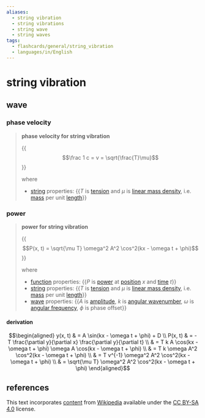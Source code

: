 ```yaml
---
aliases:
  - string vibration
  - string vibrations
  - string wave
  - string waves
tags:
  - flashcards/general/string_vibration
  - languages/in/English
---
```


# string vibration

## wave

### phase velocity

> __phase velocity for string vibration__
>
> {{$$\frac 1 c = v = \sqrt{\frac{T}\mu}$$}}
>
> where
> - [string](string%20(structure).md) properties: {{$T$ is [tension](tension%20(mechanics).md) and $\mu$ is [linear mass density](linear%20density.md), i.e. [mass](mass.md) per unit [length](length.md)}}

### power

> __power for string vibration__
>
> {{$$P(x, t) = \sqrt{\mu T} \omega^2 A^2 \cos^2(kx - \omega t + \phi)$$}}
>
> where
> - [function](function%20(mathematics).md) properties: {{$P$ is [power](power%20(physics).md) at [position](position%20(geometry).md) $x$ and [time](time.md) $t$}}
> - [string](string%20(structure).md) properties: {{$T$ is [tension](tension%20(mechanics).md) and $\mu$ is [linear mass density](linear%20density.md), i.e. [mass](mass.md) per unit [length](length.md)}}
> - [wave](wave.md) properties: {{$A$ is [amplitude](amplitude.md), $k$ is [angular wavenumber](wavenumber.md), $\omega$ is [angular frequency](angular%20frequency.md), $\phi$ is phase offset}}

#### derivation

$$\begin{aligned}
y(x, t) & = A \sin(kx - \omega t + \phi) + D \\
P(x, t) & = - T \frac{\partial y}{\partial x} \frac{\partial y}{\partial t} \\
& = T k A \cos(kx - \omega t + \phi) \omega A \cos(kx - \omega t + \phi) \\
& = T k \omega A^2 \cos^2(kx - \omega t + \phi) \\
& = T v^{-1} \omega^2 A^2 \cos^2(kx - \omega t + \phi) \\
& = \sqrt{\mu T} \omega^2 A^2 \cos^2(kx - \omega t + \phi)
\end{aligned}$$

## references

This text incorporates [content](https://en.wikipedia.org/wiki/string_vibration) from [Wikipedia](Wikipedia.md) available under the [CC BY-SA 4.0](https://creativecommons.org/licenses/by-sa/4.0/) license.
